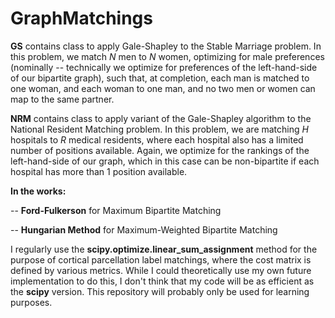 # GraphMatchings

**GS** contains class to apply Gale-Shapley to the Stable Marriage problem.  In this problem, we match *N* men to *N* women, optimizing for male preferences (nominally -- technically we optimize for preferences of the left-hand-side of our bipartite graph), such that, at completion, each man is matched to one woman, and each woman to one man, and no two men or women can map to the same partner.

**NRM**  contains class to apply variant of the Gale-Shapley algorithm to the National Resident Matching problem.  In this problem, we are matching *H* hospitals to *R* medical residents, where each hospital also has a limited number of positions available.  Again, we optimize for the rankings of the left-hand-side of our graph, which in this case can be non-bipartite if each hospital has more than 1 position available.

**In the works:**

 -- **Ford-Fulkerson** for Maximum Bipartite Matching
 
 -- **Hungarian Method** for Maximum-Weighted Bipartite Matching
 
I regularly use the **scipy.optimize.linear_sum_assignment** method for the purpose of cortical parcellation label matchings, where the cost matrix is defined by various metrics.  While I could theoretically use my own future implementation to do this, I don't think that my code will be as efficient as the **scipy** version.  This repository will probably only be used for learning purposes.
